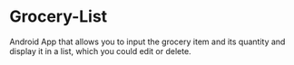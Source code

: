 # Grocery-List
Android App that allows you to input the grocery item and its quantity and display it in a list, which you could edit or delete.
